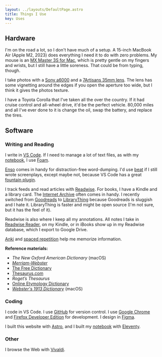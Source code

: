 ```yaml
---
layout: ../layouts/DefaultPage.astro
title: Things I Use
key: Uses
---
```


## Hardware

I'm on the road a lot, so I don't have much of a setup. A 15-inch MacBook Air (Apple M2, 2023) does everything I need it to do with zero problems. My mouse is an [MX Master 3S for Mac](https://www.logitech.com/en-us/products/mice/mx-master-3s-mac-bluetooth-mouse.910-006570.html?srsltid=AfmBOoo2Xc7jTQQ4c4zKe8gUs70L2M_3pkXTCLZSvoVpXCdnlWZQNmYi), which is pretty gentle on my fingers and wrists, but I still have a little soreness. That could be from typing, though.

I take photos with a [Sony a6000](https://electronics.sony.com/imaging/interchangeable-lens-cameras/aps-c/p/ilce6000l-b?srsltid=AfmBOoq-RLburCCFwOBMuWQ0q0_7j6nLw0aMH20v7ioOyqPar6GfYiqW) and a [7Artisans 35mm lens](https://7artisans.store/products/7artisans-35mm-f1-2-ii). The lens has some vignetting around the edges if you open the aperture too wide, but I think it gives the photos texture.

I have a Toyota Corolla that I've taken all the over the country. If it had cruise control and all-wheel drive, it'd be the perfect vehicle. 80,000 miles and all I've ever done to it is change the oil, swap the battery, and replace the tires.

## Software

### Writing and Reading

I write in [VS Code](https://code.visualstudio.com/). If I need to manage a lot of text files, as with my [notebook](https://notebook.samfeldstein.xyz), I use [Foam](foambubble.github.io/).

[Enso](https://enso.sonnet.io/) comes in handy for distraction-free word-dumping. I'd use [beat](https://www.beat-app.fi) if I still wrote screenplays, except maybe not, because VS Code has a great [fountain plugin](https://marketplace.visualstudio.com/items?itemName=piersdeseilligny.betterfountain).

I track feeds and read articles with [Readwise](https://readwise.io/). For books, I have a Kindle and a library card. The [Internet Archive](https://archive.org) often comes in handy. I recently switched from [Goodreads](https://www.goodreads.com) to [LibraryThing](https://www.librarything.com/home) because Goodreads is sluggish and I hate it. LibraryThing is faster and might be open source (I'm not sure, but it has the feel of it).

Readwise is also where I keep all my annotations. All notes I take in [Readwise Reader](https://read.readwise.io), on my Kindle, or in iBooks show up in my Readwise database, which I export to Google Drive.

[Anki](https://apps.ankiweb.net/) and [spaced repetition](https://en.wikipedia.org/wiki/Spaced_repetition) help me memorize information.

**Reference materials:**

- *The New Oxford American Dictionary* (macOS)
- [*Merriam-Webster*](https://www.merriam-webster.com/)
- [The Free Dictionary](https://www.thefreedictionary.com/)
- [Thesaurus.com](https://www.thesaurus.com/)
- *Roget’s Thesaurus*
- [Online Etymology Dictionary](https://www.etymonline.com/)
- [*Webster's 1913 Dictionary*](https://github.com/cmod/websters-1913) (macOS)

### Coding

I code in VS Code. I use [GitHub](https://github.com/seldstein/) for version control. I use [Google Chrome](https://www.google.com/chrome/) and [Firefox Developer Edition](https://www.mozilla.org/en-US/firefox/developer/) for development. I design in [Figma](https://www.figma.com).

I built this website with [Astro](https://astro.build/), and I built my [notebook](https://notebook.samfeldstein.xyz/index) with [Eleventy](https://www.11ty.dev).

### Other

I browse the Web with [Vivaldi](https://vivaldi.com).
